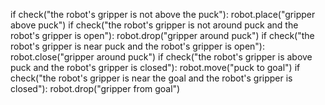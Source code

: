 

if check("the robot's gripper is not above the puck"):
    robot.place("gripper above puck")
if check("the robot's gripper is not around puck and the robot's gripper is open"):
    robot.drop("gripper around puck")
if check("the robot's gripper is near puck and the robot's gripper is open"):
    robot.close("gripper around puck")
if check("the robot's gripper is above puck and the robot's gripper is closed"):
    robot.move("puck to goal")
if check("the robot's gripper is near the goal and the robot's gripper is closed"):
    robot.drop("gripper from goal")